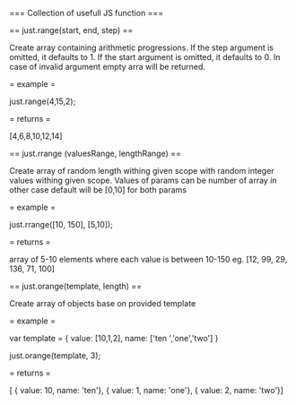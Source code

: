 === Collection of usefull JS function ===

== just.range(start, end, step) ==

 Create array containing arithmetic progressions.
 If the step argument is omitted, it defaults to 1. 
 If the start argument is omitted, it defaults to 0. 
 In case of invalid argument empty arra will be returned.

 = example =
 
 just.range(4,15,2);
 
 = returns = 
 
 [4,6,8,10,12,14]


 == just.rrange (valuesRange, lengthRange) ==

 Create array of random length withing given scope with random integer values withing given scope.
 Values of params can be number of array in other case default will be [0,10] for both params

 = example =

 just.rrange([10, 150], [5,10]);

 = returns =

 array of 5-10 elements where each value is between 10-150
 eg. [12, 99, 29, 136, 71, 100]


 == just.orange(template, length) ==

 Create array of objects base on provided template

 = example =

 var template = {
 	value: [10,1,2],
 	name: ['ten ','one','two']
 }

just.orange(template, 3);

= returns =

[ { value: 10, name: 'ten'}, { value: 1, name: 'one'}, { value: 2, name: 'two'}]